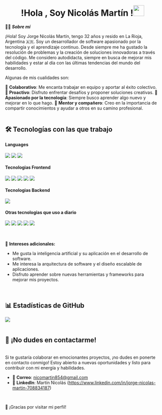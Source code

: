 <h1 align="center"><b>!Hola , Soy Nicolás Martín !</b><img src="https://media.giphy.com/media/hvRJCLFzcasrR4ia7z/giphy.gif" width="35"></h1>

👨‍🏫 **_Sobre mí_**

¡Hola! Soy Jorge Nicolás Martín, tengo 32 años y resido en La Rioja, Argentina 🇦🇷.
Soy un desarrollador de software apasionado por la tecnología y el aprendizaje continuo.
Desde siempre me ha gustado la resolución de problemas y la creación de soluciones innovadoras a través del código.
Me considero autodidacta, siempre en busca de mejorar mis habilidades y estar al día con las últimas tendencias del mundo del desarrollo.

Algunas de mis cualidades son:

🔹 **Colaborativo**: Me encanta trabajar en equipo y aportar al éxito colectivo.
🔹 **Proactivo**: Disfruto enfrentar desafíos y proponer soluciones creativas.
🔹 **Apasionado por la tecnología**: Siempre busco aprender algo nuevo y mejorar en lo que hago.
🔹 **Mentor y compañero**: Creo en la importancia de compartir conocimientos y ayudar a otros en su camino profesional.
  <br><br>

## 🛠️ Tecnologías con las que trabajo

<h4> Languages </h4>
<span> 
 <img src="https://img.shields.io/badge/JAVASCRIPT-f0da1d?style=for-the-badge&logo=JAVASCRIPT&logoColor=000000">
 <img src= "https://img.shields.io/badge/typescript-%23007ACC.svg?style=for-the-badge&logo=typescript&logoColor=white"> <img src="https://img.shields.io/badge/Java-ED8B00?style=for-the-badge&logo=java&logoColor=white">
</span>

<h4> Tecnologias Frontend</h4>
<span>
 <img src="https://img.shields.io/badge/HTML5-E34F26?style=for-the-badge&logo=html5&logoColor=white">
  <img src="https://img.shields.io/badge/CSS3-1572B6?style=for-the-badge&logo=css3&logoColor=white">
 <img src="https://img.shields.io/badge/react-27b7db?style=for-the-badge&logo=react&logoColor=white">
 <img src="https://img.shields.io/badge/tailwindcss-%230A0FFF?style=for-the-badge&logo=tailwindcss&logoColor=white">
 <img src="https://img.shields.io/badge/nextjs-00000F?style=for-the-badge&logo=nextjs&logoColor=white">
 
 </span>

<h4> Tecnologias Backend  </h4>
 <img src="https://img.shields.io/badge/SpringBoot-green?style=for-the-badge&logo=springboot&logoColor=white">

<h4> Otras tecnologias que uso a diario </h4>
<span>
  <img src="https://img.shields.io/badge/Git-F05032?style=for-the-badge&logo=git&logoColor=white">
   <img src="https://img.shields.io/badge/docker-%230A0FFF.svg?style=for-the-badge&logo=docker&logoColor=white">
   <img src="https://img.shields.io/badge/MySQL-00000F?style=for-the-badge&logo=mysql&logoColor=white">
  <img src="https://img.shields.io/badge/jira-%230A0FFF.svg?style=for-the-badge&logo=jira&logoColor=white">
  <img src="https://img.shields.io/badge/linux-294172?style=for-the-badge&logo=linux&logoColor=white">
</span>

<br><br>
📌 **Intereses adicionales:**

- Me gusta la inteligencia artificial y su aplicación en el desarrollo de software.
- Me interesa la arquitectura de software y el diseño escalable de aplicaciones.
- Disfruto aprender sobre nuevas herramientas y frameworks para mejorar mis proyectos.

<br>

<h2> 📊 Estadísticas de GitHub</h2>

[![](https://github-readme-stats.vercel.app/api?username=nicomartin8542&show_icons=true&theme=react&hide_border=true&locale=es)](https://github.com/nicomartin8542)
<br><br>

## 🤝 ¡No dudes en contactarme!

<br>
Si te gustaría colaborar en emocionantes proyectos, ¡no dudes en ponerte en contacto conmigo! Estoy abierto a nuevas oportunidades y listo para contribuir con mi energía y habilidades.

- 📧 **Correo**: nicomartin854@gmail.com
- 💼 **LinkedIn**: Martín Nicolás (https://www.linkedin.com/in/jorge-nicolas-martin-708834187)

<br>

🚀 ¡Gracias por visitar mi perfil!
